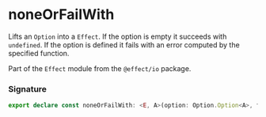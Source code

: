 # noneOrFailWith

Lifts an `Option` into a `Effect`. If the option is empty it succeeds with
`undefined`. If the option is defined it fails with an error computed by
the specified function.

Part of the `Effect` module from the `@effect/io` package.

### Signature

```typescript
export declare const noneOrFailWith: <E, A>(option: Option.Option<A>, f: (a: A) => E) => Effect<never, E, void>
```
